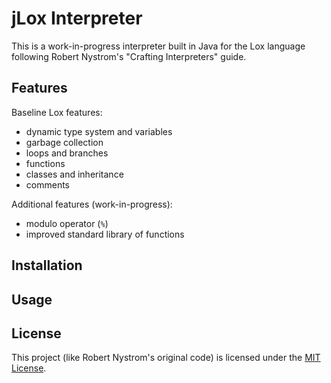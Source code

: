 # jLox Interpreter

This is a work-in-progress interpreter built in Java for the Lox language following Robert Nystrom's "Crafting Interpreters" guide.

## Features

Baseline Lox features:

- dynamic type system and variables
- garbage collection
- loops and branches
- functions
- classes and inheritance
- comments

Additional features (work-in-progress):

- modulo operator (`%`)
- improved standard library of functions

## Installation

## Usage

## License

This project (like Robert Nystrom's original code) is licensed under the [MIT License](LICENSE).
